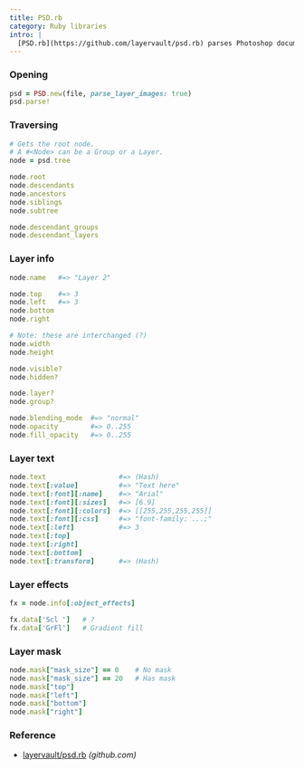 ```yaml
---
title: PSD.rb
category: Ruby libraries
intro: |
  [PSD.rb](https://github.com/layervault/psd.rb) parses Photoshop documents in Ruby.
---
```


### Opening

```ruby
psd = PSD.new(file, parse_layer_images: true)
psd.parse!
```

### Traversing

```ruby
# Gets the root node.
# A #<Node> can be a Group or a Layer.
node = psd.tree
```

```ruby
node.root
node.descendants
node.ancestors
node.siblings
node.subtree
```

```ruby
node.descendant_groups
node.descendant_layers
```

### Layer info

```ruby
node.name   #=> "Layer 2"
```

```ruby
node.top    #=> 3
node.left   #=> 3
node.bottom
node.right
```

```ruby
# Note: these are interchanged (?)
node.width
node.height
```

```ruby
node.visible?
node.hidden?
```

```ruby
node.layer?
node.group?
```

```ruby
node.blending_mode  #=> "normal"
node.opacity        #=> 0..255
node.fill_opacity   #=> 0..255
```

### Layer text

```ruby
node.text                  #=> (Hash)
node.text[:value]          #=> "Text here"
node.text[:font][:name]    #=> "Arial"
node.text[:font][:sizes]   #=> [6.9]
node.text[:font][:colors]  #=> [[255,255,255,255]]
node.text[:font][:css]     #=> "font-family: ...;"
node.text[:left]           #=> 3
node.text[:top]
node.text[:right]
node.text[:bottom]
node.text[:transform]      #=> (Hash)
```

### Layer effects

```ruby
fx = node.info[:object_effects]
```

```ruby
fx.data['Scl ']   # ?
fx.data['GrFl']   # Gradient fill
```

### Layer mask

```ruby
node.mask["mask_size"] == 0    # No mask
node.mask["mask_size"] == 20   # Has mask
node.mask["top"]
node.mask["left"]
node.mask["bottom"]
node.mask["right"]
```

### Reference

 * [layervault/psd.rb](https://github.com/layervault/psd.rb) _(github.com)_
